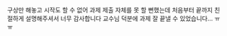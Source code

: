 구상만 해놓고 시작도 할 수 없어 과제 제출 자체를 못 할 뻔했는데 처음부터 끝까지 친절하게 설명해주셔서 너무 감사합니다 
교수님 덕분에 과제 잘 끝낼 수 있었습니다... ㅠㅠ 
